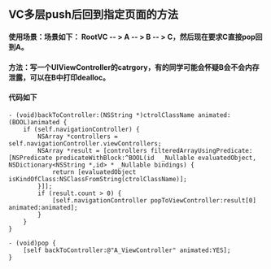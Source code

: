 ## VC多层push后回到指定页面的方法
#### 使用场景：场景如下： RootVC -- > A -- > B -- > C，然后现在要求C直接pop回到A。
#### 方法：写一个UIViewController的catrgory，有的同学可能会怀疑B会不会内存泄露，可以在B中打印dealloc。
#### 代码如下
```
- (void)backToController:(NSString *)ctrolClassName animated:(BOOL)animated {
    if (self.navigationController) {
        NSArray *controllers = self.navigationController.viewControllers;
        NSArray *result = [controllers filteredArrayUsingPredicate:[NSPredicate predicateWithBlock:^BOOL(id  _Nullable evaluatedObject, NSDictionary<NSString *,id> * _Nullable bindings) {
            return [evaluatedObject isKindOfClass:NSClassFromString(ctrolClassName)];
        }]];
        if (result.count > 0) {
            [self.navigationController popToViewController:result[0] animated:animated];
        }
    }
}

- (void)pop {
    [self backToController:@"A_ViewController" animated:YES];
}
```